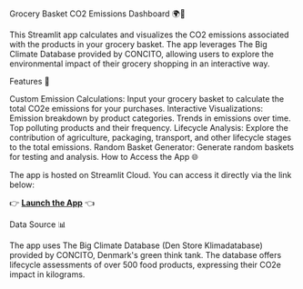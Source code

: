 Grocery Basket CO2 Emissions Dashboard 🌍🥦

This Streamlit app calculates and visualizes the CO2 emissions associated with the products in your grocery basket. The app leverages The Big Climate Database provided by CONCITO, allowing users to explore the environmental impact of their grocery shopping in an interactive way.

Features 🚀

Custom Emission Calculations: Input your grocery basket to calculate the total CO2e emissions for your purchases.
Interactive Visualizations:
Emission breakdown by product categories.
Trends in emissions over time.
Top polluting products and their frequency.
Lifecycle Analysis: Explore the contribution of agriculture, packaging, transport, and other lifecycle stages to the total emissions.
Random Basket Generator: Generate random baskets for testing and analysis.
How to Access the App 🌐

The app is hosted on Streamlit Cloud. You can access it directly via the link below:

👉 [**Launch the App**]([https://your-streamlit-app-url](https://grocery-basket-co2-emissions-gwnjacdkmavcl8futtgc5s.streamlit.app])) 👈

Data Source 📊

The app uses The Big Climate Database (Den Store Klimadatabase) provided by CONCITO, Denmark's green think tank. The database offers lifecycle assessments of over 500 food products, expressing their CO2e impact in kilograms.
